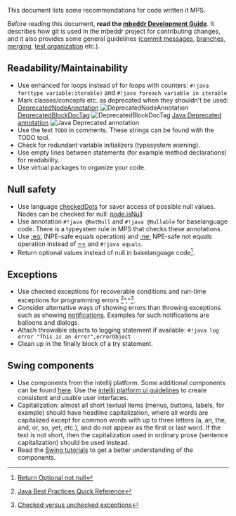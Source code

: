 This document lists some recommendations for code written it MPS.

Before reading this document, __read the [mbeddr Development Guide](https://github.com/mbeddr/mbeddr.core/wiki/Development-Guide)__.
It describes how git is used in the mbeddr project for contributing changes, and it also provides some general guidelines ([commit messages](https://github.com/mbeddr/mbeddr.core/wiki/Development-Guide#commit-messages), [branches](https://github.com/mbeddr/mbeddr.core/wiki/Development-Guide#branches), [merging](https://github.com/mbeddr/mbeddr.core/wiki/Development-Guide#merging), [test organization](https://github.com/mbeddr/mbeddr.core/wiki/Development-Guide#test-organization) etc.).

## Readability/Maintainability
- Use enhanced for loops instead of for loops with counters:
  `#!java for(type variable:iterable)` and `#!java foreach variable in iterable`
- Mark classes/concepts etc. as deprecated when they shouldn't be used: 
[DeprecatedNodeAnnotation](http://127.0.0.1:63320/node?ref=r%3A00000000-0000-4000-0000-011c89590292%28jetbrains.mps.lang.structure.structure%29%2F1224240836180)
  ![DeprecatedNodeAnnotation](deprecated2.png)
[DeprecatedBlockDocTag](http://127.0.0.1:63320/node?ref=r%3A4095af4f-a097-4799-aaa9-03df087ddfa6%28jetbrains.mps.baseLanguage.javadoc.structure%29%2F8465538089690331492)
  ![DeprecatedBlockDocTag](deprecated2.png)
[Java Deprecated annotation](http://127.0.0.1:63320/node?ref=6354ebe7-c22a-4a0f-ac54-50b52ab9b065%2Fjava%3Ajava.lang%28JDK%2F%29%2F%7EDeprecated)
  ![Java Deprecated annotation](deprecated3.png)
- Use the text ``TODO`` in comments. These strings can be found with the TODO tool.
- Check for redundant variable initializers (typesystem warning).
- Use empty lines between statements (for example method declarations) for readability.
- Use virtual packages to organize your code.

## Null safety
- Use language [checkedDots](https://www.jetbrains.com/help/mps/other-languages.html) for saver access of possible null values. Nodes can be checked for null: [node.isNull](http://127.0.0.1:63320/node?ref=r%3A00000000-0000-4000-0000-011c89590301%28jetbrains.mps.lang.smodel.structure%29%2F1171999116870)
- Use annotation `#!java @NotNull` and `#!java @Nullable` for baselanguage code. There is a typeystem rule in MPS that checks these annotations.
- Use [:eq:](http://127.0.0.1:63320/node?ref=r%3A00000000-0000-4000-0000-011c895902ca%28jetbrains.mps.baseLanguage.structure%29%2F1225271283259) (NPE-safe equals operation) and [\:ne:](http://127.0.0.1:63320/node?ref=r%3A00000000-0000-4000-0000-011c895902ca%28jetbrains.mps.baseLanguage.structure%29%2F1225271221393) 
  NPE-safe not equals operation instead of [==](http://127.0.0.1:63320/node?ref=r%3A00000000-0000-4000-0000-011c895902ca%28jetbrains.mps.baseLanguage.structure%29%2F1068580123152) and `#!java equals`.
- Return optional values instead of null in baselanguage code[^1].

## Exceptions
- Use checked exceptions for recoverable conditions and run-time exceptions for programming errors [^2]^,^[^3].
- Consider alternative ways of showing errors than throwing exceptions such as showing [notifications](https://plugins.jetbrains.com/docs/intellij/notifications.html#top-level-notifications-balloons). Examples for such notifications are balloons and dialogs.
- Attach throwable objects to logging statement if available:
  `#!java log error "This is an error",errorObject`
- Clean up in the finally block of a try statement.

## Swing components
- Use components from the intellij platform. Some additional components can be found [here](https://plugins.jetbrains.com/docs/intellij/misc-swing-components.html). Use the [intellij platform ui guidelines](https://jetbrains.github.io/ui/) to create consistent and usable user interfaces.
- Capitalization: almost all short textual items (menus, buttons, labels, for example) should have headline capitalization, where all words are capitalized except for common words with up to three letters (a, an, the, and, or, so, yet, etc.), and do not appear as the first or last word. If the text is not short, then the capitalization used in ordinary prose (sentence capitalization) should be used instead.
- Read the [Swing tutorials](https://docs.oracle.com/javase/tutorial/uiswing/index.html) to get a better understanding of the components.

[^1]:[Return Optional not null](http://www.javapractices.com/topic/TopicAction.do?Id=279)
[^2]:[Java Best Practices Quick Reference](https://dzone.com/articles/java-best-practices-quick-reference)
[^3]:[Checked versus unchecked exceptions](http://www.javapractices.com/topic/TopicAction.do?Id=129)